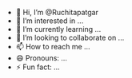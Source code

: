 - 👋 Hi, I’m @Ruchitapatgar
- 👀 I’m interested in ...
- 🌱 I’m currently learning ...
- 💞️ I’m looking to collaborate on ...
- 📫 How to reach me ...
- 😄 Pronouns: ...
- ⚡ Fun fact: ...

<!---
Ruchitapatgar/Ruchitapatgar is a ✨ special ✨ repository because its `README.md` (this file) appears on your GitHub profile.
You can click the Preview link to take a look at your changes.
--->
